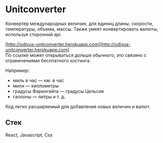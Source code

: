 # Unitconverter
Конвертер международных величин, для единиц длины, скорости, температуры, объема, массы. Также умеет конвертировать валюты, используя сторонний api.

[http://odivus-unitconverter.herokuapp.com](http://odivus-unitconverter.herokuapp.com)  
По ссылке может открываться дольше обычного, это связяно с ограничениями бесплатного хостинга.

Например:
- миль в час — км. в час
- мили — киллометры
- градусы Фаренгейта — градусы Цельсия
- галлоны — литры
и т. д.

Код легко расширяемый для добавления новых величин и валют.

## Стек
React, Javascript, Css
